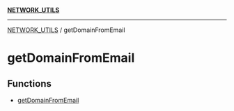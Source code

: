 [**NETWORK_UTILS**](../README.md)

***

[NETWORK_UTILS](../README.md) / getDomainFromEmail

# getDomainFromEmail

## Functions

- [getDomainFromEmail](functions/getDomainFromEmail.md)
